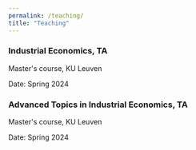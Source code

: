 ```yaml
---
permalink: /teaching/
title: "Teaching"
---
```

### Industrial Economics, TA
Master's course, KU Leuven

Date: Spring 2024

### Advanced Topics in Industrial Economics, TA
Master's course, KU Leuven

Date: Spring 2024
